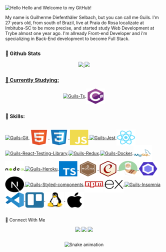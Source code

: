 <img alt="Hello" height="25" width="25" src="https://camo.githubusercontent.com/e8e7b06ecf583bc040eb60e44eb5b8e0ecc5421320a92929ce21522dbc34c891/68747470733a2f2f6d656469612e67697068792e636f6d2f6d656469612f6876524a434c467a6361737252346961377a2f67697068792e676966">     Hello and Welcome to my GitHub!

My name is Guilherme Diefenthäler Selbach, but you can call me Guils. I'm 27 years old, from south of Brazil, live at Praia do Rosa localizate at Imbituba-SC to be more precise, and started study Web Development at Trybe almost one year ago. I'm allready Front-end Developer and i'm specializing in Back-End development to become Full Stack. 

## 

### 🌟 Github Stats
<div align="center">
  <a href="https://github.com/guilhermeselbach">
  <img height="170em" src="https://github-readme-stats.vercel.app/api?username=guilhermeselbach&show_icons=true&theme=react&include_all_commits=true&count_private=true"/>
  <img height="170em" src="https://github-readme-stats.vercel.app/api/top-langs/?username=guilhermeselbach&layout=compact&langs_count=7&theme=react"/>
</div>

##

### :book: Currently Studying:
<div align="center">
  <a href="https://www.mongodb.com/" rel="nofollow">
    <img align="center" alt="Guils-Ts" height="50" width="60" src="https://camo.githubusercontent.com/d69527496a61f94e89fbb0f4022b15fa816f63d9b773c1ae2b6f83fb63e69d2f/68747470733a2f2f63646e2e6a7364656c6976722e6e65742f67682f64657669636f6e732f64657669636f6e2f69636f6e732f6d6f6e676f64622f6d6f6e676f64622d6f726967696e616c2d776f72646d61726b2e737667">
  </a>
  
   <a href="https://docs.microsoft.com/pt-br/dotnet/csharp/" rel="nofollow">
    <img align="center" alt="Guils-Ts" height="50" width="60" src="https://raw.githubusercontent.com/devicons/devicon/master/icons/csharp/csharp-original.svg">
  </a>
</div>

##

### :notebook: Skills:
<div style="display: inline_block"><br>
  <a href="https://git-scm.com/" rel="nofollow">
    <img align="center" alt="Guils-Git" height="50" width="60" src="https://camo.githubusercontent.com/dc9e7e657b4cd5ba7d819d1a9ce61434bd0ddbb94287d7476b186bd783b62279/68747470733a2f2f63646e2e6a7364656c6976722e6e65742f67682f64657669636f6e732f64657669636f6e2f69636f6e732f6769742f6769742d6f726967696e616c2e737667">
  </a>
  
  <a href="https://developer.mozilla.org/pt-BR/docs/Web/HTML" rel="nofollow">
    <img align="center" alt="Guils-HTML" height="50" width="60" src="https://raw.githubusercontent.com/devicons/devicon/master/icons/html5/html5-original.svg">
  </a>
  
  <a href="https://developer.mozilla.org/pt-BR/docs/Web/CSS" rel="nofollow">
    <img align="center" alt="Guils-CSS" height="50" width="60" src="https://raw.githubusercontent.com/devicons/devicon/master/icons/css3/css3-original.svg">
  </a>
  
  <a href="https://developer.mozilla.org/pt-BR/docs/Web/JavaScript" rel="nofollow">
    <img align="center" alt="Guils-Js" height="50" width="60" src="https://raw.githubusercontent.com/devicons/devicon/master/icons/javascript/javascript-plain.svg">
  </a>
  <a href="https://jestjs.io/pt-BR/" rel="nofollow">
    <img align="center" alt="Guils-Jest" height="50" width="60" src="https://camo.githubusercontent.com/fd37a0ed465d6e14411705324a0d21739377f54ab6d0ae146c68fca8777e16c7/68747470733a2f2f63646e2e6a7364656c6976722e6e65742f67682f64657669636f6e732f64657669636f6e2f69636f6e732f6a6573742f6a6573742d706c61696e2e737667">
  </a>
  <a href="https://pt-br.reactjs.org/" rel="nofollow">
    <img align="center" alt="Guils-React" height="50" width="60" src="https://raw.githubusercontent.com/devicons/devicon/master/icons/react/react-original.svg">
  </a>
  <a href="https://testing-library.com/docs/react-testing-library/intro/" rel="nofollow">
    <img align="center" alt="Guils-React-Testing-Library" height="50" width="60" src="https://camo.githubusercontent.com/aa85cea585880ae694b4fe8dde116d092b8907d6351c71fcd76f00f7586fad72/68747470733a2f2f74657374696e672d6c6962726172792e636f6d2f696d672f6f63746f7075732d313238783132382e706e67">
  </a>
  <a href="https://redux.js.org/" rel="nofollow">
    <img align="center" alt="Guils-Redux" height="50" width="60" src="https://camo.githubusercontent.com/2b6b50702c658cdfcf440cef1eb88c7e0e5a16ce0eb6ab8bc933da7697c12213/68747470733a2f2f63646e2e6a7364656c6976722e6e65742f67682f64657669636f6e732f64657669636f6e2f69636f6e732f72656475782f72656475782d6f726967696e616c2e737667">
  </a>
  <a href="https://www.docker.com/" rel="nofollow">
    <img align="center" alt="Guils-Docker" height="50" width="60" src="https://camo.githubusercontent.com/cbd55750b53c01dc18830d377c7364b01077e8a675a79d454a3f1ea549efe129/68747470733a2f2f63646e2e6a7364656c6976722e6e65742f67682f64657669636f6e732f64657669636f6e2f69636f6e732f646f636b65722f646f636b65722d6f726967696e616c2e737667">
  </a>
  <a href="https://www.mysql.com/" rel="nofollow">
    <img align="center" alt="Guils-MYSQL" height="50" width="60" src="https://raw.githubusercontent.com/matheusg18/matheusg18.github.io/main/public/icons/mysql.png">
  </a>
  <a href="https://nodejs.org/en/docs/" rel="nofollow">
    <img align="center" alt="Guils-NodeJs" height="50" width="60" src="https://raw.githubusercontent.com/matheusg18/matheusg18.github.io/main/public/icons/nodejs.png">
  </a>
  <a href="https://www.heroku.com/home/" rel="nofollow">
    <img align="center" alt="Guils-Heroku" height="50" width="60" src="https://cdn.icon-icons.com/icons2/2699/PNG/512/heroku_logo_icon_168126.png">
  </a>
  <a href="https://www.typescriptlang.org/" rel="nofollow">
      <img align="center" alt="Guils-Ts" height="50" width="60" src="https://raw.githubusercontent.com/devicons/devicon/master/icons/typescript/typescript-plain.svg">
  </a>
  <a href="https://mochajs.org/" rel="nofollow">
      <img align="center" alt="Guils-Mocha" height="50" width="60" src="https://raw.githubusercontent.com/matheusg18/matheusg18.github.io/main/public/icons/mocha.png">
  </a>
  <a href="https://www.chaijs.com/" rel="nofollow">
      <img align="center" alt="Guils-Chai" height="50" width="60" src="https://raw.githubusercontent.com/matheusg18/matheusg18.github.io/main/public/icons/chai.png">
  </a>
  <a href="https://sinonjs.org/" rel="nofollow">
      <img align="center" alt="Guils-Sinon" height="50" width="60" src="https://raw.githubusercontent.com/matheusg18/matheusg18.github.io/main/public/icons/sinon.png">
  </a>
  <a href="https://eslint.org/" rel="nofollow">
      <img align="center" alt="Guils-Eslint" height="50" width="60" src="https://raw.githubusercontent.com/devicons/devicon/1119b9f84c0290e0f0b38982099a2bd027a48bf1/icons/eslint/eslint-original.svg">
  </a>
  <a href="https://nextjs.org/" rel="nofollow">
      <img align="center" alt="Guils-Next" height="50" width="60" src="https://raw.githubusercontent.com/devicons/devicon/1119b9f84c0290e0f0b38982099a2bd027a48bf1/icons/nextjs/nextjs-original.svg">
  </a>
  <a href="https://styled-components.com/" rel="nofollow">
      <img align="center" alt="Guils-Styled-components" height="50" width="60" src="https://miro.medium.com/max/652/1*N0XV3gco7Ed4brMoxwdjVg.png">
  </a>
  <a href="https://www.npmjs.com/" rel="nofollow">
      <img align="center" alt="Guils-Npm" height="50" width="60" src="https://raw.githubusercontent.com/devicons/devicon/1119b9f84c0290e0f0b38982099a2bd027a48bf1/icons/npm/npm-original-wordmark.svg">
  </a>
  <a href="https://expressjs.com/" rel="nofollow">
      <img align="center" alt="Guils-Express" height="50" width="60" src="https://raw.githubusercontent.com/devicons/devicon/1119b9f84c0290e0f0b38982099a2bd027a48bf1/icons/express/express-original.svg">
  </a>
  <a href="https://insomnia.rest/" rel="nofollow">
      <img align="center" alt="Guils-Insomnia" height="50" width="60" src="https://user-images.githubusercontent.com/2575745/67964810-4d9a2980-fbd7-11e9-8cf7-661ded187ee6.png">
  </a>
  <a href="https://code.visualstudio.com/" rel="nofollow">
      <img align="center" alt="Guils-VSCode" height="50" width="60" src="https://raw.githubusercontent.com/devicons/devicon/1119b9f84c0290e0f0b38982099a2bd027a48bf1/icons/vscode/vscode-original.svg">
  </a>
  <a href="https://trello.com/pt-BR" rel="nofollow">
      <img align="center" alt="Guils-Trello" height="50" width="60" src="https://raw.githubusercontent.com/devicons/devicon/1119b9f84c0290e0f0b38982099a2bd027a48bf1/icons/trello/trello-plain.svg">
  </a>
  <a href="" rel="nofollow">
      <img align="center" alt="Guils-Linux" height="50" width="60" src="https://raw.githubusercontent.com/devicons/devicon/1119b9f84c0290e0f0b38982099a2bd027a48bf1/icons/linux/linux-original.svg">
  </a>
  <a href="" rel="nofollow">
      <img align="center" alt="Guils-Mac" height="50" width="60" src="https://raw.githubusercontent.com/devicons/devicon/1119b9f84c0290e0f0b38982099a2bd027a48bf1/icons/apple/apple-original.svg">
  </a>
</div>
  
  ##
 👥 Connect With Me
<div align="center"> 
  <a href ="https://www.instagram.com/guils_7/"><img src="https://img.shields.io/badge/Instagram-E4405F?style=for-the-badge&logo=instagram&logoColor=white"></a>
  <a href = "mailto:guils2301@gmail.com"><img src="https://img.shields.io/badge/-Gmail-%23333?style=for-the-badge&logo=gmail&logoColor=white" target="_blank"></a>
  <a href="https://www.linkedin.com/in/guilhermeselbach/" target="_blank"><img src="https://img.shields.io/badge/-LinkedIn-%230077B5?style=for-the-badge&logo=linkedin&logoColor=white" target="_blank"></a> 
  
  ##
 
  ![Snake animation](https://github.com/guilhermeselbach/guilhermeselbach/blob/output/github-contribution-grid-snake.svg)
 
</div>
